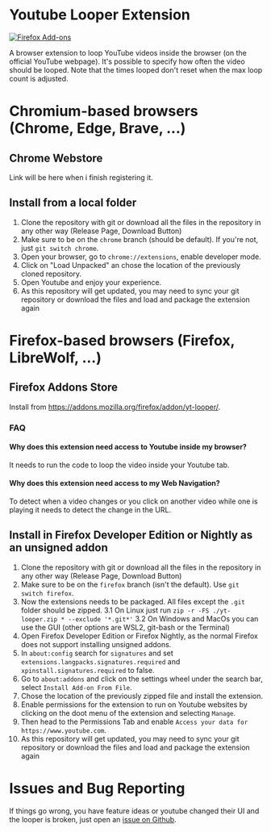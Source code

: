 
# Youtube Looper Extension

<a rel="noreferrer noopener" href="https://addons.mozilla.org/firefox/addon/yt-looper/"><img alt="Firefox Add-ons" src="https://img.shields.io/badge/Firefox-141e24.svg?&style=for-the-badge&logo=firefox-browser"></a>

A browser extension to loop YouTube videos inside the browser (on the official YouTube webpage).
It's possible to specify how often the video should be looped. Note that the times looped don't
reset when the max loop count is adjusted.

# Chromium-based browsers (Chrome, Edge, Brave, ...)

## Chrome Webstore

Link will be here when i finish registering it.

## Install from a local folder

1. Clone the repository with git or download all the files in the repository in any other way (Release Page, Download Button)
2. Make sure to be on the `chrome` branch (should be default). If you're not, just `git switch chrome`.
3. Open your browser, go to `chrome://extensions`, enable developer mode.
4. Click on "Load Unpacked" an chose the location of the previously cloned repository.
5. Open Youtube and enjoy your experience.
6. As this repository will get updated, you may need to sync your git repository or download the files
   and load and package the extension again

# Firefox-based browsers (Firefox, LibreWolf, ...)

## Firefox Addons Store

Install from https://addons.mozilla.org/firefox/addon/yt-looper/.

### FAQ

#### Why does this extension need access to Youtube inside my browser?

It needs to run the code to loop the video inside your Youtube tab.

#### Why does this extension need access to my Web Navigation?

To detect when a video changes or you click on another video while one is playing it needs to detect the change in the URL.

## Install in Firefox Developer Edition or Nightly as an unsigned addon

1. Clone the repository with git or download all the files in the repository in any other way (Release Page, Download Button)
2. Make sure to be on the `firefox` branch (isn't the default). Use `git switch firefox`.
3. Now the extensions needs to be packaged. All files except the `.git` folder should be zipped.
3.1 On Linux just run `zip -r -FS ./yt-looper.zip * --exclude '*.git*'`
3.2 On Windows and MacOs you can use the GUI (other options are WSL2, git-bash or the Terminal)
4. Open Firefox Developer Edition or Firefox Nightly, as the normal Firefox does not support installing unsigned addons.
5. In `about:config` search for `signatures` and set `extensions.langpacks.signatures.required` and `xpinstall.signatures.required` to false.
6. Go to `about:addons` and click on the settings wheel under the search bar, select `Install Add-on From File`.
7. Chose the location of the previously zipped file and install the extension.
8. Enable permissions for the extension to run on Youtube websites by clicking on the doot menu of the extension and selecting `Manage`.
9. Then head to the Permissions Tab and enable `Access your data for https://www.youtube.com`.
10. As this repository will get updated, you may need to sync your git repository or download the files
   and load and package the extension again

# Issues and Bug Reporting

If things go wrong, you have feature ideas or youtube changed their UI and the looper is broken,
just open an [issue on Github](https://github.com/Redstonerayy/yt-looper/issues).
